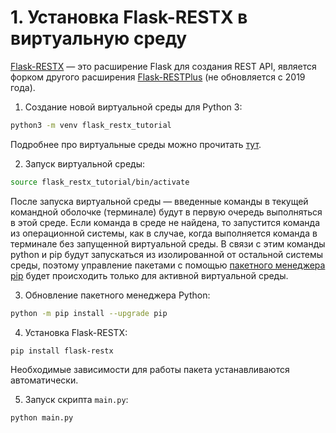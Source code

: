 # 1. Установка Flask-RESTX в виртуальную среду

[Flask-RESTX](https://flask-restx.readthedocs.io/en/latest/quickstart.html#migrate-from-flask-restplus) — это расширение Flask для создания REST API, является форком другого расширения [Flask-RESTPlus](https://flask-restplus.readthedocs.io/en/stable/) (не обновляется с 2019 года).

1. Создание новой виртуальной среды для Python 3:
```bash
python3 -m venv flask_restx_tutorial
``` 

Подробнее про виртуальные среды можно прочитать [тут](https://python-scripts.com/virtualenv).

2. Запуск виртуальной среды:
```bash
source flask_restx_tutorial/bin/activate
```

После запуска виртуальной среды — введенные команды в текущей командной оболочке (терминале) будут в первую очередь выполняться в этой среде. Если команда в среде не найдена, то запустится команда из операционной системы, как в случае, когда выполняется команда в терминале без запущенной виртуальной среды. В связи с этим команды python и pip будут запускаться из изолированной от остальной системы среды, поэтому управление пакетами с помощью [пакетного менеджера pip](https://pip.pypa.io/en/stable/quickstart/) будет происходить только для активной виртуальной среды.  

3. Обновление пакетного менеджера Python:
```bash
python -m pip install --upgrade pip
```

4. Установка Flask-RESTX:
```bash
pip install flask-restx
```

Необходимые зависимости для работы пакета устанавливаются автоматически.

5. Запуск скрипта `main.py`:
```bash
python main.py
```